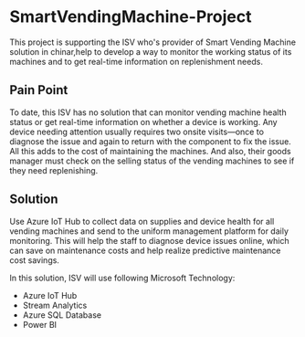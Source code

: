 # SmartVendingMachine-Project

This project is supporting the ISV who's provider of Smart Vending Machine solution in chinar,help to develop a way to monitor the working status of its machines and to get real-time information on replenishment needs.

## Pain Point

To date, this ISV has no solution that can monitor vending machine health status or get real-time information on whether a device is working. Any device needing attention usually requires two onsite visits—once to diagnose the issue and again to return with the component to fix the issue. All this adds to the cost of maintaining the machines. And also, their goods manager must check on the selling status of the vending machines to see if they need replenishing. 

## Solution 
Use Azure IoT Hub to collect data on supplies and device health for all vending machines and send to the uniform management platform for daily monitoring. This will help the staff to diagnose device issues online, which can save on maintenance costs and help realize predictive maintenance cost savings.

In this solution, ISV will use following Microsoft Technology:
- Azure IoT Hub
- Stream Analytics
- Azure SQL Database
- Power BI
